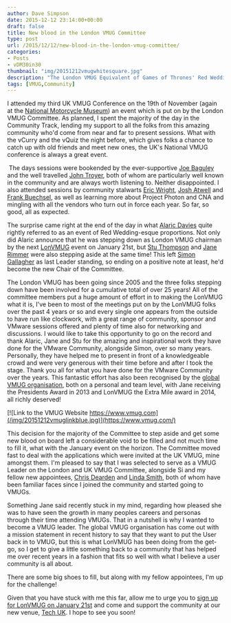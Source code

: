 ```yaml
---
author: Dave Simpson
date: 2015-12-12 23:14:00+00:00
draft: false
title: New blood in the London VMUG Committee
type: post
url: /2015/12/12/new-blood-in-the-london-vmug-committee/
categories:
- Posts
- vDM30in30
thumbnail: "img/20151212vmugwhitesquare.jpg"
description: "The London VMUG Equivalent of Games of Thrones' Red Wedding"
tags: [VMUG,Community]
---
```


I attended my third UK VMUG Conference on the 19th of November (again at the [National Motorcycle Museum](http://www.nationalmotorcyclemuseum.co.uk/)) an event which is put on by the London VMUG Committee. As planned, I spent the majority of the day in the Community Track, lending my support to all the folks from this amazing community who'd come from near and far to present sessions. What with the vCurry and the vQuiz the night before, which gives folks a chance to catch up with old friends and meet new ones, the UK's National VMUG conference is always a great event.  
  
 The days sessions were bookended by the ever-supportive [Joe Baguley](https://twitter.com/JoeBaguley) and the well travelled [John Troyer](https://twitter.com/jtroyer), both of whom are particularly well known in the community and are always worth listening to. Neither disappointed. I also attended sessions by community stalwarts [Eric Wright](https://twitter.com/discoposse), [Josh Atwell](https://twitter.com/Josh_Atwell) and [Frank Buechsel](https://twitter.com/fbuechsel), as well as learning more about Project Photon and CNA and mingling with all the vendors who turn out in force each year. So far, so good, all as expected.  
  
The surprise came right at the end of the day in what [Alaric Davies](https://twitter.com/alaricdavies) quite rightly referred to as an event of Red Wedding-esque proportions. Not only did Alaric announce that he was stepping down as London VMUG chairman by the next [LonVMUG](https://www.vmug.com/london) event on January 21st, but [Stu Thompson](https://twitter.com/Virtual_Stu) and [Jane Rimmer](https://twitter.com/Rimmergram) were also stepping aside at the same time! This left [Simon Gallagher](https://twitter.com/vinf_net) as last Leader standing, so ending on a positive note at least, he'd become the new Chair of the Committee.  
  
The London VMUG has been going since 2005 and the three folks stepping down have been involved for a cumulative total of over 25 years! All of the committee members put a huge amount of effort in to making the LonVMUG what it is, I've been to most of the meetings put on by the LonVMUG folks over the past 4 years or so and every single one appears from the outside to have run like clockwork, with a great range of community, sponsor and VMware sessions offered and plenty of time also for networking and discussions. I would like to take this opportunity to go on the record and thank Alaric, Jane and Stu for the amazing and inspirational work they have done for the VMware Community, alongside Simon, over so many years. Personally, they have helped me to present in front of a knowledgeable crowd and were very generous with their time before and after I took the stage. Thank you all for what you have done for the VMware Community over the years. This fantastic effort has also been recognised by the [global VMUG organisation](https://www.vmug.com/), both on a personal and team level, with Jane receiving the Presidents Award in 2013 and LonVMUG the Extra Mile award in 2014, all richly deserved!   

[![Link to the VMUG Website https://www.vmug.com](/img/20151212vmuglinkblue.jpg)](https://www.vmug.com/)
  
This decision for the majority of the Committee to step aside and get some new blood on board left a considerable void to be filled and not much time to fill it, what with the January event on the horizon. The Committee moved fast to deal with the applications which were invited at the UK VMUG, mine amongst them. I'm pleased to say that I was selected to serve as a VMUG Leader on the London and UK VMUG Committee, alongside Si and my fellow new appointees, [Chris Dearden](https://twitter.com/ChrisDearden) and [Linda Smith](https://twitter.com/VirtualGirlLS), both of whom have been familiar faces since I joined the community and started going to VMUGs.   
  
Something Jane said recently stuck in my mind, regarding how pleased she was to have seen the growth in many peoples careers and personas through their time attending VMUGs. That in a nutshell is why I wanted to become a VMUG leader. The global VMUG organisation has come out with a mission statement in recent history to say that they want to put the User back in to VMUG, but this is what LonVMUG has been doing from the get-go, so I get to give a little something back to a community that has helped me over recent years in a fashion that fits so well with what I believe a user community is all about.  
  
There are some big shoes to fill, but along with my fellow appointees, I'm up for the challenge!  
  
Given that you have stuck with me this far, allow me to urge you to [sign up for LonVMUG on January 21st](https://www.vmug.com/p/cm/ld/fid=12307) and come and support the community at our new venue, [Tech UK](https://goo.gl/maps/5qzUdtqmS912). I hope to see you soon!

